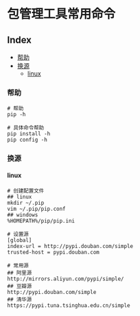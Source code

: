 包管理工具常用命令
===


Index
---
<!-- TOC -->

- [帮助](#帮助)
- [换源](#换源)
    - [linux](#linux)

<!-- /TOC -->


### 帮助
```shell
# 帮助
pip -h

# 具体命令帮助
pip install -h
pip config -h
```

### 换源
#### linux
```shell
# 创建配置文件
## linux
mkdir ~/.pip
vim ~/.pip/pip.conf
## windows
%HOMEPATH%/pip/pip.ini

# 设置源
[global]
index-url = http://pypi.douban.com/simple
trusted-host = pypi.douban.com

# 常用源
## 阿里源
http://mirrors.aliyun.com/pypi/simple/
## 豆瓣源
http://pypi.douban.com/simple
## 清华源
https://pypi.tuna.tsinghua.edu.cn/simple
```
